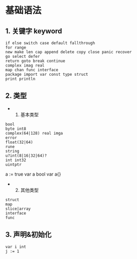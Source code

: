 # 基础语法

## 1. 关键字 keyword

```
if else switch case default fallthrough
for range
new make len cap append delete copy close panic recover
go select defer
return goto break continue
complex imag real
map chan func interface
package import var const type struct
print println
```

## 2. 类型

 - 1. 基本类型
```
bool
byte int8
complex(64|128) real imga
error
float(32|64)
rune
string
u?int(8|16|32|64)?
int int32
uintptr
```

a := true
var a bool
var a{}

 - 2. 其他类型

```
struct
map
slice|array
interface
func
```

## 3. 声明&初始化

```
var i int
j := 1
```